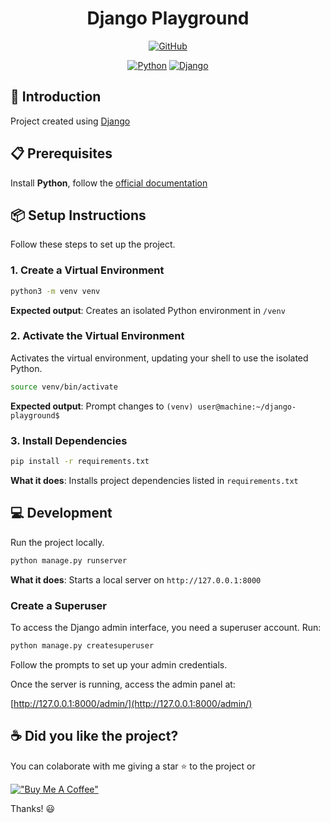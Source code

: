 <div align="center">

# Django Playground 

[![GitHub](https://img.shields.io/github/license/mashape/apistatus.svg)](https://github.com/joacod/django-playground/blob/main/LICENSE)

[![Python](https://img.shields.io/badge/python-3670A0?style=for-the-badge&logo=python&logoColor=ffdd54)](https://www.python.org)
[![Django](https://img.shields.io/badge/django-%23092E20.svg?style=for-the-badge&logo=django&logoColor=white)](https://www.djangoproject.com)

</div>

## 👋 Introduction

Project created using [Django](https://www.djangoproject.com/)

## 📋 Prerequisites

Install **Python**, follow the [official documentation](https://www.python.org/about/gettingstarted/)

## 📦 Setup Instructions

Follow these steps to set up the project.

### 1. Create a Virtual Environment

```bash
python3 -m venv venv
```

**Expected output**: Creates an isolated Python environment in `/venv`

### 2. Activate the Virtual Environment

Activates the virtual environment, updating your shell to use the isolated Python.

```bash
source venv/bin/activate
```

**Expected output**: Prompt changes to `(venv) user@machine:~/django-playground$`

### 3. Install Dependencies

```bash
pip install -r requirements.txt
```

**What it does**: Installs project dependencies listed in `requirements.txt`

## 💻 Development

Run the project locally.

```bash
python manage.py runserver
```

**What it does**: Starts a local server on `http://127.0.0.1:8000`

### Create a Superuser

To access the Django admin interface, you need a superuser account. Run:

```bash
python manage.py createsuperuser
```

Follow the prompts to set up your admin credentials.

Once the server is running, access the admin panel at:

[http://127.0.0.1:8000/admin/](http://127.0.0.1:8000/admin/)

## ☕️ Did you like the project?

You can colaborate with me giving a star ⭐️ to the project or

[!["Buy Me A Coffee"](https://www.buymeacoffee.com/assets/img/custom_images/orange_img.png)](https://www.buymeacoffee.com/joacod)

Thanks! 😃
